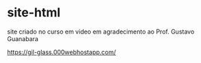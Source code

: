 # site-html
 site criado no curso em video 
 em agradecimento ao Prof. Gustavo Guanabara
 
 
https://gil-glass.000webhostapp.com/
